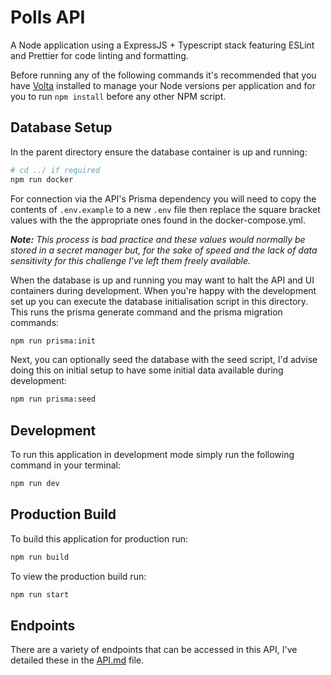 # Polls API

A Node application using a ExpressJS + Typescript stack featuring ESLint and Prettier for code linting and formatting.

Before running any of the following commands it's recommended that you have [Volta](https://docs.volta.sh/guide/getting-started) installed to manage your Node versions per application and for you to run `npm install` before any other NPM script.

## Database Setup

In the parent directory ensure the database container is up and running:

```bash
# cd ../ if required
npm run docker
```

For connection via the API's Prisma dependency you will need to copy the contents of `.env.example` to a new `.env` file then replace the square bracket values with the the appropriate ones found in the docker-compose.yml.

_**Note:** This process is bad practice and these values would normally be stored in a secret manager but, for the sake of speed and the lack of data sensitivity for this challenge I've left them freely available._

When the database is up and running you may want to halt the API and UI containers during development. When you're happy with the development set up you can execute the database initialisation script in this directory. This runs the prisma generate command and the prisma migration commands:

```bash
npm run prisma:init
```

Next, you can optionally seed the database with the seed script, I'd advise doing this on initial setup to have some initial data available during development:

```bash
npm run prisma:seed
```

## Development

To run this application in development mode simply run the following command in your terminal:

```bash
npm run dev
```

## Production Build

To build this application for production run:

```bash
npm run build
```

To view the production build run:

```bash
npm run start
```

## Endpoints

There are a variety of endpoints that can be accessed in this API, I've detailed these in the [API.md](./API.md) file.